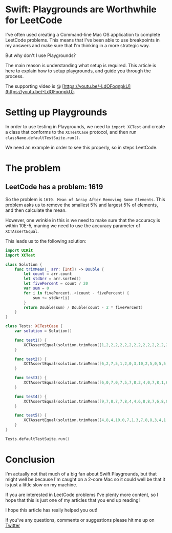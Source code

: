 # Swift: Playgrounds are Worthwhile for LeetCode

I've often used creating a Command-line Mac OS application to complete LeetCode problems. This means that I've been able to use breakpoints in my answers and make sure that I'm thinking in a more strategic way. 

But why don't I use Playgrounds?

The main reason is understanding what setup is required. This article is here to explain how to setup playgrounds, and guide you through the process. 

The supporting video is @ [https://youtu.be/-LdOFoqnpkU](https://youtu.be/-LdOFoqnpkU).

# Setting up Playgrounds
In order to use testing in Playgrounds, we need to `import XCTest` and create a class that conforms to the `XCTestCase` protocol, and then run `className.defaultTestSuite.run()`. 

We need an example in order to see this properly, so in steps LeetCode.

# The problem
## LeetCode has a problem: 1619
So the problem is `1619. Mean of Array After Removing Some Elements`.
This problem asks us to remove the smallest 5% and largest 5% of elements, and then calculate the mean. 

However, one wrinkle in this is we need to make sure that the accuracy is within 10E-5, maning we need to use the accuracy parameter of `XCTAssertEqual`.

This leads us to the following solution:

```swift
import UIKit
import XCTest

class Solution {
    func trimMean(_ arr: [Int]) -> Double {
        let count = arr.count
        let stdArr = arr.sorted()
        let fivePercent = count / 20
        var sum = 0
        for i in fivePercent..<(count - fivePercent) {
            sum += stdArr[i]
        }
        return Double(sum) / Double(count - 2 * fivePercent)
    }
}

class Tests: XCTestCase {
    var solution = Solution()

    func test1() {
        XCTAssertEqual(solution.trimMean([1,2,2,2,2,2,2,2,2,2,2,2,2,2,2,2,2,2,2,3]), 2.00000, accuracy: 0.00001)
    }

    func test2() {
        XCTAssertEqual(solution.trimMean([6,2,7,5,1,2,0,3,10,2,5,0,5,5,0,8,7,6,8,0]), 4.00000, accuracy: 0.00001)
    }

    func test3() {
        XCTAssertEqual(solution.trimMean([6,0,7,0,7,5,7,8,3,4,0,7,8,1,6,8,1,1,2,4,8,1,9,5,4,3,8,5,10,8,6,6,1,0,6,10,8,2,3,4]), 4.77778, accuracy: 0.00001)
    }

    func test4() {
        XCTAssertEqual(solution.trimMean([9,7,8,7,7,8,4,4,6,8,8,7,6,8,8,9,2,6,0,0,1,10,8,6,3,3,5,1,10,9,0,7,10,0,10,4,1,10,6,9,3,6,0,0,2,7,0,6,7,2,9,7,7,3,0,1,6,1,10,3]), 5.27778, accuracy: 0.00001)
    }

    func test5() {
        XCTAssertEqual(solution.trimMean([4,8,4,10,0,7,1,3,7,8,8,3,4,1,6,2,1,1,8,0,9,8,0,3,9,10,3,10,1,10,7,3,2,1,4,9,10,7,6,4,0,8,5,1,2,1,6,2,5,0,7,10,9,10,3,7,10,5,8,5,7,6,7,6,10,9,5,10,5,5,7,2,10,7,7,8,2,0,1,1]), 5.29167, accuracy: 0.00001)
    }
}

Tests.defaultTestSuite.run()
```

# Conclusion
I'm actually not that much of a big fan about Swift Playgrounds, but that might well be because I'm caught on a 2-core Mac so it could well be that it is just a little slow on my machine. 

If you are interested in LeetCode problems I've plenty more content, so I hope that this is just one of my articles that you end up reading!

I hope this article has really helped you out!

If you've any questions, comments or suggestions please hit me up on [Twitter](https://twitter.com/stevenpcurtis)
